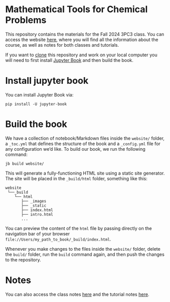 # Mathematical Tools for Chemical Problems  

This repository contains the materials for the Fall 2024 3PC3 class. You can access the website [here](https://chemai-lab.com/Teaching.html), where you will find all the information about the course, as well as notes for both classes and tutorials.

If you want to [clone](https://docs.github.com/en/repositories/creating-and-managing-repositories/cloning-a-repository) this repository and work on your local computer you will need to first install [Jupyter Book](https://jupyterbook.org/en/stable/intro.html) and then build the book.   

# Install jupyter book 

You can install Jupyter Book via: 
```
pip install -U jupyter-book
```


# Build the book 

We have a collection of notebook/Markdown files inside the `website/` folder, a `_toc.yml` that defines the structure of the book and a `_config.yml` file for any configuration we’d like. To build our book, we run the following command: 
``` 
jb build website/ 
```

This will generate a fully-functioning HTML site using a static site generator. The site will be placed in the `_build/html` folder, something like this: 
``` 
website
 └──_build
    └── html
       ├── _images
       ├── _static
       ├── index.html
       ├── intro.html
       ...
```

You can preview the content of the `html` file by passing directly on the navigation bar of your browser `file://Users/my_path_to_book/_build/index.html`. 

Whenever you make changes to the files inside the `website/` folder, delete the `build/` folder, run the `build` command again, and then push the changes to the repository. 

# Notes 

You can also access the class notes [here](https://github.com/ChemAI-Lab/Math4Chem/tree/main/website/Lecture_Notes) and the tutorial notes [here](https://github.com/ChemAI-Lab/Math4Chem/tree/main/website/Tutorial_Presentation).  
